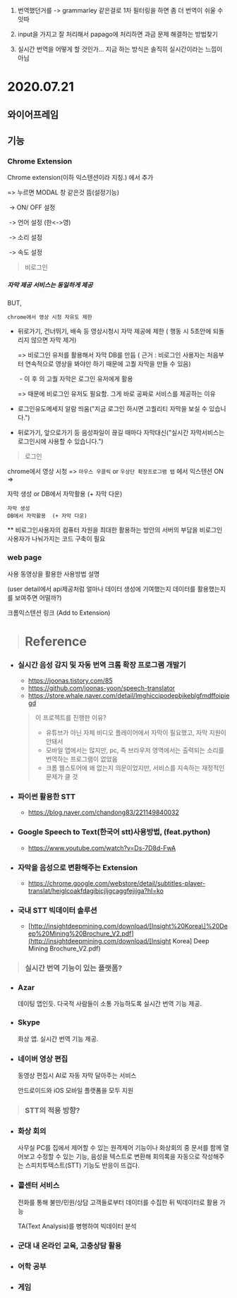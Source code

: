 1. 번역했던거를 -> grammarley 같은걸로 1차 필터링을 하면 좀 더 번역이 쉬울 수 잇따



2. input을 가지고 잘 처리해서 papago에 처리하면 과금 문제 해결하는 방법찾기
3. 실시간 번역을 어떻게 할 것인가...  지금 하는 방식은 솔직히 실시간이라는 느낌이 아님



# 2020.07.21

## 와이어프레임



## 기능

### Chrome Extension

Chrome extension(이하 익스텐션이라 지칭.) 에서 추가 

=> 누르면 MODAL 창 같은것 뜸(설정기능)

​	-> ON/ OFF 설정

​	-> 언어 설정 (한<->영)

​	-> 소리 설정

​	-> 속도 설정



>  비로그인

##### 자막 제공 서비스는 동일하게 제공

BUT,

`chrome에서 영상 시청 자유도 제한`

- 뒤로가기, 건너뛰기, 배속 등 영상시청시 자막 제공에 제한 ( 행동 시 5초안에 되돌리지 않으면 자막 제거) 

  =>  비로그인 유저를 활용해서 자막 DB를 만듬 ( 근거 : 비로그인 사용자는 처음부터 연속적으로 영상을 봐야만 하기 때문에 고퀄 자막을 만들 수 있음) 

  ​	- 	이 후 의 고퀄 자막은 로그인 유저에게 활용

  => 때문에 비로그인 유저도 필요함. 그게 바로 공짜로 서비스를 제공하는 이유

- 로그인유도메세지 알람 띄움("지금 로그인 하시면 고퀄리티 자막을 보실 수 있습니다.")

- 뒤로가기, 앞으로가기 등 음성파일이 끊길 때마다 자막대신("실시간 자막서비스는 로그인시에 사용할 수 있습니다.")



> 로그인

chrome에서 영상 시청 => `마우스 우클릭` or `우상단 확장프로그램 탭` 에서 익스텐션 ON =>

자막 생성 or DB에서 자막활용  (+ 자막 다운) 

`자막 생성                                                                                                                                                                                                                                                                                                                                                                                                                                                                                                                                                                                                     	DB에서 자막활용  (+ 자막 다운) `









**  비로그인사용자의 컴퓨터 자원을 최대한 활용하는 방안의 서버의 부담을 비로그인 사용자가 나눠가지는 코드 구축이 필요



### web page

사용 동영상을 활용한 사용방법 설명

(user detail에서 api제공처럼 얼마나 데이터 생성에 기여했는지 데이터를 활용했는지를 보여주면 어떨까?)

크롬익스텐션 링크 (Add to Extension)





> # Reference

- ### 실시간 음성 감지 및 자동 번역 크롬 확장 프로그램 개발기

  - https://joonas.tistory.com/85
  - https://github.com/joonas-yoon/speech-translator
  - https://store.whale.naver.com/detail/lmghiccipodepbjkeblgfmdffoipiegd

  > 이 프로젝트를 진행한 이유?
  >
  > - 유튜브가 아닌 자체 비디오 플레이어에서 자막이 필요했고, 자막 지원이 안돼서
  > - 모바일 앱에서는 많지만, pc, 즉 브라우저 영역에서는 출력되는 소리를 번역하는 프로그램이 없었음
  > - 크롬 웹스토어에 왜 없는지 의문이었지만, 서비스를 지속하는 재정적인 문제가 클 것

- ### 파이썬 활용한 STT

  - https://blog.naver.com/chandong83/221149840032

- ### Google Speech to Text(한국어 stt)사용방법, (feat.python)

  - https://www.youtube.com/watch?v=Ds-7D8d-FwA

- ### 자막을 음성으로 변환해주는 Extension

  - https://chrome.google.com/webstore/detail/subtitles-player-translat/heiglcoakfdagibicjljgcaggfejijga?hl=ko

- ### 국내 STT 빅데이터 솔루션

  - [http://insightdeepmining.com/download/[Insight%20Korea\]%20Deep%20Mining%20Brochure_V2.pdf](http://insightdeepmining.com/download/[Insight Korea] Deep Mining Brochure_V2.pdf)

  

> ### 실시간 번역 기능이 있는 플랫폼?

- ### Azar

  데이팅 앱인듯.  다국적 사람들이 소통 가능하도록 실시간 번역 기능 제공.

- ### Skype

  화상 앱. 실시간 번역 기능 제공.

- ### 네이버 영상 편집

  동영상 편집시 AI로 자동 자막 달아주는 서비스

  안드로이드와 iOS 모바일 플랫폼을 모두 지원

> ### STT의 적용 방향?

- ### 화상 회의

  사무실 PC를 집에서 제어할 수 있는 원격제어 기능이나 화상회의 중 문서를 함께 열어보고 수정할 수 있는 기능, 음성을 텍스트로 변환해 회의록을 자동으로 작성해주는 스피치투텍스트(STT) 기능도 반응이 뜨겁다.

- ### 콜센터 서비스

  전화를 통해 불만/민원/상담 고객들로부터 데이터를 수집한 뒤 빅데이터로 활용 가능

  TA(Text Analysis)를 병행하여 빅데이터 분석

- ### 군대 내 온라인 교육, 고충상담 활용

- ### 어학 공부

- ### 게임

